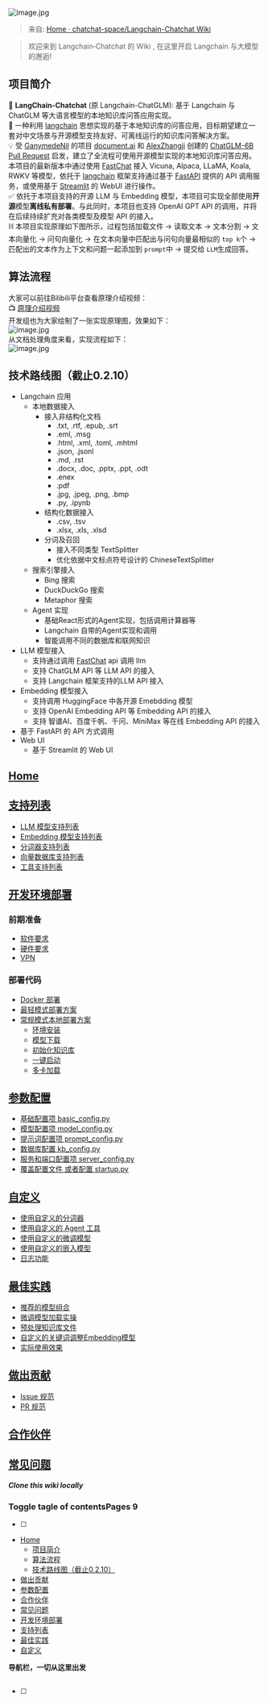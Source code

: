 ![image.jpg](https://cdn.nlark.com/yuque/0/2024/png/40770342/1711682014830-921e7d33-3c76-43d9-80d3-0650d3f5c530.png#averageHue=%23000000&clientId=u6cad40ab-b599-4&from=paste&id=u377cc279&originHeight=392&originWidth=2632&originalType=url&ratio=1&rotation=0&showTitle=false&size=49200&status=done&style=none&taskId=u1a669c50-6c3c-4a87-9f6c-c7ed57c8e90&title=)

> 来自: [Home · chatchat-space/Langchain-Chatchat Wiki](https://github.com/chatchat-space/Langchain-Chatchat/wiki/)

> 欢迎来到 Langchain‐Chatchat 的 Wiki , 在这里开启 Langchain 与大模型的邂逅!

<a name="YtxsB"></a>
## 
<a name="WwCpG"></a>
## 项目简介
📃 **LangChain-Chatchat** (原 Langchain-ChatGLM): 基于 Langchain 与 ChatGLM 等大语言模型的本地知识库问答应用实现。<br />🤖️ 一种利用 [langchain](https://github.com/hwchase17/langchain) 思想实现的基于本地知识库的问答应用，目标期望建立一套对中文场景与开源模型支持友好、可离线运行的知识库问答解决方案。<br />💡 受 [GanymedeNil](https://github.com/GanymedeNil) 的项目 [document.ai](https://github.com/GanymedeNil/document.ai) 和 [AlexZhangji](https://github.com/AlexZhangji) 创建的 [ChatGLM-6B Pull Request](https://github.com/THUDM/ChatGLM-6B/pull/216) 启发，建立了全流程可使用开源模型实现的本地知识库问答应用。本项目的最新版本中通过使用 [FastChat](https://github.com/lm-sys/FastChat) 接入 Vicuna, Alpaca, LLaMA, Koala, RWKV 等模型，依托于 [langchain](https://github.com/langchain-ai/langchain) 框架支持通过基于 [FastAPI](https://github.com/tiangolo/fastapi) 提供的 API 调用服务，或使用基于 [Streamlit](https://github.com/streamlit/streamlit) 的 WebUI 进行操作。<br />✅ 依托于本项目支持的开源 LLM 与 Embedding 模型，本项目可实现全部使用**开源**模型**离线私有部署**。与此同时，本项目也支持 OpenAI GPT API 的调用，并将在后续持续扩充对各类模型及模型 API 的接入。<br />⛓️ 本项目实现原理如下图所示，过程包括加载文件 -> 读取文本 -> 文本分割 -> 文本向量化 -> 问句向量化 -> 在文本向量中匹配出与问句向量最相似的 `top k`个 -> 匹配出的文本作为上下文和问题一起添加到 `prompt`中 -> 提交给 `LLM`生成回答。
<a name="C1UwY"></a>
## 算法流程
大家可以前往Bilibili平台查看原理介绍视频：<br />📺 [原理介绍视频](https://www.bilibili.com/video/BV13M4y1e7cN/?share_source=copy_web&vd_source=e6c5aafe684f30fbe41925d61ca6d514)<br />开发组也为大家绘制了一张实现原理图，效果如下：<br />![image.jpg](https://cdn.nlark.com/yuque/0/2024/png/40770342/1711682043625-820a856c-6bd7-40f9-b660-e3a39183f462.png#averageHue=%23dbd7b6&clientId=u6cad40ab-b599-4&from=paste&id=w51Ob&originHeight=798&originWidth=1206&originalType=url&ratio=1&rotation=0&showTitle=false&size=1120970&status=done&style=none&taskId=u5479cb84-e864-4cf7-8c05-d4f888a6f3f&title=)<br />从文档处理角度来看，实现流程如下：<br />![image.jpg](https://cdn.nlark.com/yuque/0/2024/png/40770342/1711682042860-2a365180-5c86-43b6-8c9d-720d649aeace.png#averageHue=%23fafaf9&clientId=u6cad40ab-b599-4&from=paste&id=uuK2x&originHeight=792&originWidth=1262&originalType=url&ratio=1&rotation=0&showTitle=false&size=126713&status=done&style=none&taskId=uc219c437-d172-40f6-a170-a6b048010a5&title=)
<a name="Y4sSb"></a>
## 技术路线图（截止0.2.10）

-  Langchain 应用 
   -  本地数据接入 
      -  接入非结构化文档 
         -  .txt, .rtf, .epub, .srt
         -  .eml, .msg
         -  .html, .xml, .toml, .mhtml
         -  .json, .jsonl
         -  .md, .rst
         -  .docx, .doc, .pptx, .ppt, .odt
         -  .enex
         -  .pdf
         -  .jpg, .jpeg, .png, .bmp
         -  .py, .ipynb
      -  结构化数据接入 
         -  .csv, .tsv
         -  .xlsx, .xls, .xlsd
      -  分词及召回 
         -  接入不同类型 TextSplitter
         -  优化依据中文标点符号设计的 ChineseTextSplitter
   -  搜索引擎接入 
      -  Bing 搜索
      -  DuckDuckGo 搜索
      -  Metaphor 搜索
   -  Agent 实现 
      -  基础React形式的Agent实现，包括调用计算器等
      -  Langchain 自带的Agent实现和调用
      -  智能调用不同的数据库和联网知识
-  LLM 模型接入 
   -  支持通过调用 [FastChat](https://github.com/lm-sys/fastchat) api 调用 llm
   -  支持 ChatGLM API 等 LLM API 的接入
   -  支持 Langchain 框架支持的LLM API 接入
-  Embedding 模型接入 
   -  支持调用 HuggingFace 中各开源 Emebdding 模型
   -  支持 OpenAI Embedding API 等 Embedding API 的接入
   -  支持 智谱AI、百度千帆、千问、MiniMax 等在线 Embedding API 的接入
-  基于 FastAPI 的 API 方式调用
-  Web UI 
   -  基于 Streamlit 的 Web UI
<a name="DETTI"></a>
## [Home](https://github.com/chatchat-space/Langchain-Chatchat/wiki)
<a name="SxlmP"></a>
## [支持列表](https://github.com/chatchat-space/Langchain-Chatchat/wiki/%E6%94%AF%E6%8C%81%E5%88%97%E8%A1%A8)

- [LLM 模型支持列表](https://github.com/chatchat-space/Langchain-Chatchat/wiki/%E6%94%AF%E6%8C%81%E5%88%97%E8%A1%A8#llm-%E6%A8%A1%E5%9E%8B%E6%94%AF%E6%8C%81%E5%88%97%E8%A1%A8)
- [Embedding 模型支持列表](https://github.com/chatchat-space/Langchain-Chatchat/wiki/%E6%94%AF%E6%8C%81%E5%88%97%E8%A1%A8#embedding-%E6%A8%A1%E5%9E%8B%E6%94%AF%E6%8C%81%E5%88%97%E8%A1%A8)
- [分词器支持列表](https://github.com/chatchat-space/Langchain-Chatchat/wiki/%E6%94%AF%E6%8C%81%E5%88%97%E8%A1%A8#%E5%88%86%E8%AF%8D%E5%99%A8%E6%94%AF%E6%8C%81%E5%88%97%E8%A1%A8)
- [向量数据库支持列表](https://github.com/chatchat-space/Langchain-Chatchat/wiki/%E6%94%AF%E6%8C%81%E5%88%97%E8%A1%A8#%E5%90%91%E9%87%8F%E6%95%B0%E6%8D%AE%E5%BA%93%E6%94%AF%E6%8C%81%E5%88%97%E8%A1%A8)
- [工具支持列表](https://github.com/chatchat-space/Langchain-Chatchat/wiki/%E6%94%AF%E6%8C%81%E5%88%97%E8%A1%A8#%E5%B7%A5%E5%85%B7%E6%94%AF%E6%8C%81%E5%88%97%E8%A1%A8)
<a name="BJiFo"></a>
## [开发环境部署](https://github.com/chatchat-space/Langchain-Chatchat/wiki/%E5%BC%80%E5%8F%91%E7%8E%AF%E5%A2%83%E9%83%A8%E7%BD%B2)
<a name="U6IpE"></a>
### 前期准备

- [软件要求](https://github.com/chatchat-space/Langchain-Chatchat/wiki/%E5%BC%80%E5%8F%91%E7%8E%AF%E5%A2%83%E9%83%A8%E7%BD%B2#%E8%BD%AF%E4%BB%B6%E8%A6%81%E6%B1%82)
- [硬件要求](https://github.com/chatchat-space/Langchain-Chatchat/wiki/%E5%BC%80%E5%8F%91%E7%8E%AF%E5%A2%83%E9%83%A8%E7%BD%B2#%E7%A1%AC%E4%BB%B6%E8%A6%81%E6%B1%82)
- [VPN](https://github.com/chatchat-space/Langchain-Chatchat/wiki/%E5%BC%80%E5%8F%91%E7%8E%AF%E5%A2%83%E9%83%A8%E7%BD%B2#vpn)
<a name="U3nMG"></a>
### 部署代码

- [Docker 部署](https://github.com/chatchat-space/Langchain-Chatchat/wiki/%E5%BC%80%E5%8F%91%E7%8E%AF%E5%A2%83%E9%83%A8%E7%BD%B2#docker-%E9%83%A8%E7%BD%B2)
- [最轻模式部署方案](https://github.com/chatchat-space/Langchain-Chatchat/wiki/%E5%BC%80%E5%8F%91%E7%8E%AF%E5%A2%83%E9%83%A8%E7%BD%B2#%E6%9C%80%E8%BD%BB%E6%A8%A1%E5%BC%8F%E6%9C%AC%E5%9C%B0%E9%83%A8%E7%BD%B2%E6%96%B9%E6%A1%88)
- [常规模式本地部署方案](https://github.com/chatchat-space/Langchain-Chatchat/wiki/%E5%BC%80%E5%8F%91%E7%8E%AF%E5%A2%83%E9%83%A8%E7%BD%B2#%E5%B8%B8%E8%A7%84%E6%A8%A1%E5%BC%8F%E6%9C%AC%E5%9C%B0%E9%83%A8%E7%BD%B2%E6%96%B9%E6%A1%88)
   - [环境安装](https://github.com/chatchat-space/Langchain-Chatchat/wiki/%E5%BC%80%E5%8F%91%E7%8E%AF%E5%A2%83%E9%83%A8%E7%BD%B2#%E6%9C%AC%E5%9C%B0%E9%83%A8%E7%BD%B2%E7%8E%AF%E5%A2%83%E5%AE%89%E8%A3%85)
   - [模型下载](https://github.com/chatchat-space/Langchain-Chatchat/wiki/%E5%BC%80%E5%8F%91%E7%8E%AF%E5%A2%83%E9%83%A8%E7%BD%B2#%E6%A8%A1%E5%9E%8B%E4%B8%8B%E8%BD%BD)
   - [初始化知识库](https://github.com/chatchat-space/Langchain-Chatchat/wiki/%E5%BC%80%E5%8F%91%E7%8E%AF%E5%A2%83%E9%83%A8%E7%BD%B2#%E5%88%9D%E5%A7%8B%E5%8C%96%E7%9F%A5%E8%AF%86%E5%BA%93)
   - [一键启动](https://github.com/chatchat-space/Langchain-Chatchat/wiki/%E5%BC%80%E5%8F%91%E7%8E%AF%E5%A2%83%E9%83%A8%E7%BD%B2#%E4%B8%80%E9%94%AE%E5%90%AF%E5%8A%A8)
   - [多卡加载](https://github.com/chatchat-space/Langchain-Chatchat/wiki/%E5%BC%80%E5%8F%91%E7%8E%AF%E5%A2%83%E9%83%A8%E7%BD%B2#%E5%A4%9A%E5%8D%A1%E5%8A%A0%E8%BD%BD)
<a name="LpqGB"></a>
## [参数配置](https://github.com/chatchat-space/Langchain-Chatchat/wiki/%E5%8F%82%E6%95%B0%E9%85%8D%E7%BD%AE)

- [基础配置项 basic_config.py](https://github.com/chatchat-space/Langchain-Chatchat/wiki/%E5%8F%82%E6%95%B0%E9%85%8D%E7%BD%AE#%E5%9F%BA%E7%A1%80%E9%85%8D%E7%BD%AE%E9%A1%B9-basic_configpy)
- [模型配置项 model_config.py](https://github.com/chatchat-space/Langchain-Chatchat/wiki/%E5%8F%82%E6%95%B0%E9%85%8D%E7%BD%AE#%E6%A8%A1%E5%9E%8B%E9%85%8D%E7%BD%AE%E9%A1%B9-model_configpy)
- [提示词配置项 prompt_config.py](https://github.com/chatchat-space/Langchain-Chatchat/wiki/%E5%8F%82%E6%95%B0%E9%85%8D%E7%BD%AE#%E6%8F%90%E7%A4%BA%E8%AF%8D%E9%85%8D%E7%BD%AE%E9%A1%B9-prompt_configpy)
- [数据库配置 kb_config.py](https://github.com/chatchat-space/Langchain-Chatchat/wiki/%E5%8F%82%E6%95%B0%E9%85%8D%E7%BD%AE#%E6%95%B0%E6%8D%AE%E5%BA%93%E9%85%8D%E7%BD%AE-kb_configpy)
- [服务和端口配置项 server_config.py](https://github.com/chatchat-space/Langchain-Chatchat/wiki/%E5%8F%82%E6%95%B0%E9%85%8D%E7%BD%AE#%E6%9C%8D%E5%8A%A1%E5%92%8C%E7%AB%AF%E5%8F%A3%E9%85%8D%E7%BD%AE%E9%A1%B9-server_configpy)
- [覆盖配置文件 或者配置 startup.py](https://github.com/chatchat-space/Langchain-Chatchat/wiki/%E5%8F%82%E6%95%B0%E9%85%8D%E7%BD%AE#%E8%A6%86%E7%9B%96%E9%85%8D%E7%BD%AE%E6%96%87%E4%BB%B6-%E6%88%96%E8%80%85%E9%85%8D%E7%BD%AE-startuppy)
<a name="tsTvO"></a>
## [自定义](https://github.com/chatchat-space/Langchain-Chatchat/wiki/%E8%87%AA%E5%AE%9A%E4%B9%89)

- [使用自定义的分词器](https://github.com/chatchat-space/Langchain-Chatchat/wiki/%E8%87%AA%E5%AE%9A%E4%B9%89#%E4%BD%BF%E7%94%A8%E8%87%AA%E5%AE%9A%E4%B9%89%E7%9A%84%E5%88%86%E8%AF%8D%E5%99%A8)
- [使用自定义的 Agent 工具](https://github.com/chatchat-space/Langchain-Chatchat/wiki/%E8%87%AA%E5%AE%9A%E4%B9%89#%E4%BD%BF%E7%94%A8%E8%87%AA%E5%AE%9A%E4%B9%89%E7%9A%84-agent-%E5%B7%A5%E5%85%B7)
- [使用自定义的微调模型](https://github.com/chatchat-space/Langchain-Chatchat/wiki/%E8%87%AA%E5%AE%9A%E4%B9%89#%E4%BD%BF%E7%94%A8%E8%87%AA%E5%AE%9A%E4%B9%89%E7%9A%84%E5%BE%AE%E8%B0%83%E6%A8%A1%E5%9E%8B)
- [使用自定义的嵌入模型](https://github.com/chatchat-space/Langchain-Chatchat/wiki/%E8%87%AA%E5%AE%9A%E4%B9%89#%E4%BD%BF%E7%94%A8%E8%87%AA%E5%AE%9A%E4%B9%89%E7%9A%84%E5%B5%8C%E5%85%A5%E6%A8%A1%E5%9E%8B)
- [日志功能](https://github.com/chatchat-space/Langchain-Chatchat/wiki/%E6%9C%80%E4%BD%B3%E5%AE%9E%E8%B7%B5#%E6%97%A5%E5%BF%97%E5%8A%9F%E8%83%BD)
<a name="yBDbA"></a>
## [最佳实践](https://github.com/chatchat-space/Langchain-Chatchat/wiki/%E6%9C%80%E4%BD%B3%E5%AE%9E%E8%B7%B5)

- [推荐的模型组合](https://github.com/chatchat-space/Langchain-Chatchat/wiki/%E6%9C%80%E4%BD%B3%E5%AE%9E%E8%B7%B5#%E6%8E%A8%E8%8D%90%E7%9A%84%E6%A8%A1%E5%9E%8B%E7%BB%84%E5%90%88)
- [微调模型加载实操](https://github.com/chatchat-space/Langchain-Chatchat/wiki/%E6%9C%80%E4%BD%B3%E5%AE%9E%E8%B7%B5#%E5%BE%AE%E8%B0%83%E6%A8%A1%E5%9E%8B%E5%8A%A0%E8%BD%BD%E5%AE%9E%E6%93%8D)
- [预处理知识库文件](https://github.com/chatchat-space/Langchain-Chatchat/wiki/%E6%9C%80%E4%BD%B3%E5%AE%9E%E8%B7%B5#%E9%A2%84%E5%A4%84%E7%90%86%E7%9F%A5%E8%AF%86%E5%BA%93%E6%96%87%E4%BB%B6)
- [自定义的关键词调整Embedding模型](https://github.com/chatchat-space/Langchain-Chatchat/wiki/%E6%9C%80%E4%BD%B3%E5%AE%9E%E8%B7%B5#%E8%87%AA%E5%AE%9A%E4%B9%89%E7%9A%84%E5%85%B3%E9%94%AE%E8%AF%8D%E8%B0%83%E6%95%B4embedding%E6%A8%A1%E5%9E%8B)
- [实际使用效果](https://github.com/chatchat-space/Langchain-Chatchat/wiki/%E6%9C%80%E4%BD%B3%E5%AE%9E%E8%B7%B5#%E5%AE%9E%E9%99%85%E4%BD%BF%E7%94%A8%E6%95%88%E6%9E%9C)
<a name="KS0xW"></a>
## [做出贡献](https://github.com/chatchat-space/Langchain-Chatchat/wiki/%E5%81%9A%E5%87%BA%E8%B4%A1%E7%8C%AE)

- [Issue 规范](https://github.com/chatchat-space/Langchain-Chatchat/wiki/%E5%81%9A%E5%87%BA%E8%B4%A1%E7%8C%AE#issue-%E8%A7%84%E8%8C%83)
- [PR 规范](https://github.com/chatchat-space/Langchain-Chatchat/wiki/%E5%81%9A%E5%87%BA%E8%B4%A1%E7%8C%AE#pr-%E8%A7%84%E8%8C%83)
<a name="oKg3F"></a>
## [合作伙伴](https://github.com/chatchat-space/Langchain-Chatchat/wiki/%E5%90%88%E4%BD%9C%E4%BC%99%E4%BC%B4)
<a name="XvsZM"></a>
## [常见问题](https://github.com/chatchat-space/Langchain-Chatchat/wiki/%E5%B8%B8%E8%A7%81%E9%97%AE%E9%A2%98)
<a name="GWlDC"></a>
##### Clone this wiki locally
<a name="BN5RX"></a>
### Toggle tagle of contentsPages 9

- [ ] <br />
- [Home](https://github.com/chatchat-space/Langchain-Chatchat/wiki)
   - [项目简介](https://github.com/chatchat-space/Langchain-Chatchat/wiki#%E9%A1%B9%E7%9B%AE%E7%AE%80%E4%BB%8B)
   - [算法流程](https://github.com/chatchat-space/Langchain-Chatchat/wiki#%E7%AE%97%E6%B3%95%E6%B5%81%E7%A8%8B)
   - [技术路线图（截止0.2.10）](https://github.com/chatchat-space/Langchain-Chatchat/wiki#%E6%8A%80%E6%9C%AF%E8%B7%AF%E7%BA%BF%E5%9B%BE%E6%88%AA%E6%AD%A20210)
- [做出贡献](https://github.com/chatchat-space/Langchain-Chatchat/wiki/%E5%81%9A%E5%87%BA%E8%B4%A1%E7%8C%AE)
- [参数配置](https://github.com/chatchat-space/Langchain-Chatchat/wiki/%E5%8F%82%E6%95%B0%E9%85%8D%E7%BD%AE)
- [合作伙伴](https://github.com/chatchat-space/Langchain-Chatchat/wiki/%E5%90%88%E4%BD%9C%E4%BC%99%E4%BC%B4)
- [常见问题](https://github.com/chatchat-space/Langchain-Chatchat/wiki/%E5%B8%B8%E8%A7%81%E9%97%AE%E9%A2%98)
- [开发环境部署](https://github.com/chatchat-space/Langchain-Chatchat/wiki/%E5%BC%80%E5%8F%91%E7%8E%AF%E5%A2%83%E9%83%A8%E7%BD%B2)
- [支持列表](https://github.com/chatchat-space/Langchain-Chatchat/wiki/%E6%94%AF%E6%8C%81%E5%88%97%E8%A1%A8)
- [最佳实践](https://github.com/chatchat-space/Langchain-Chatchat/wiki/%E6%9C%80%E4%BD%B3%E5%AE%9E%E8%B7%B5)
- [自定义](https://github.com/chatchat-space/Langchain-Chatchat/wiki/%E8%87%AA%E5%AE%9A%E4%B9%89)

**导航栏，一切从这里出发**
<a name="klMNF"></a>
## 

- [ ] <br />
